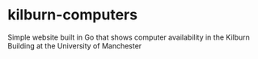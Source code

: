 # kilburn-computers
Simple website built in Go that shows computer availability in the Kilburn Building at the University of Manchester
